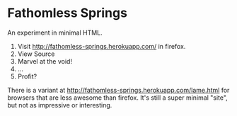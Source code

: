 # Fathomless Springs

An experiment in minimal HTML.

1. Visit http://fathomless-springs.herokuapp.com/ in firefox.
2. View Source
3. Marvel at the void!
4. ...
5. Profit?

There is a variant at http://fathomless-springs.herokuapp.com/lame.html for browsers that are less awesome than firefox.
It's still a super minimal "site", but not as impressive or interesting.
